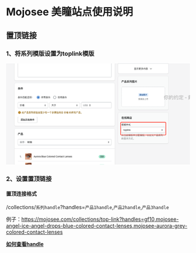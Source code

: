 # Mojosee 美瞳站点使用说明

## 置顶链接

### 1、将系列模版设置为toplink模版

![image-20220210155247519](https://raw.githubusercontent.com/MyBaymax/assets/master/img/image-20220210155247519.png)

### 2、设置置顶链接

#### 置顶连接格式

/collections/`系列handle`?handles=`产品1handle`,`产品2handle`,`产品3handle`

例子：https://mojosee.com/collections/top-link?handles=gf10,mojosee-angel-ice-angel-drops-blue-colored-contact-lenses,mojosee-aurora-grey-colored-contact-lenses

**[如何查看handle](https://shopify.dev/api/liquid/objects/handle)**